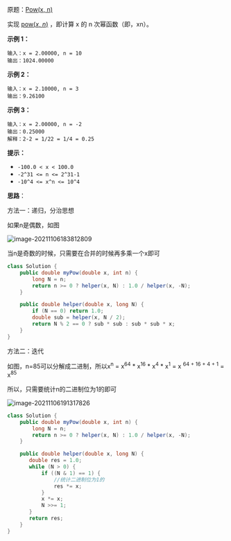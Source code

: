 原题：[Pow(x, n)](https://leetcode-cn.com/problems/powx-n/)

实现 [pow(*x*, *n*)](https://www.cplusplus.com/reference/valarray/pow/) ，即计算 x 的 n 次幂函数（即，xn）。

**示例 1：**

```
输入：x = 2.00000, n = 10
输出：1024.00000
```

**示例 2：**

```
输入：x = 2.10000, n = 3
输出：9.26100
```

**示例 3：**

```
输入：x = 2.00000, n = -2
输出：0.25000
解释：2-2 = 1/22 = 1/4 = 0.25
```

**提示：**

- `-100.0 < x < 100.0`
- `-2^31 <= n <= 2^31-1`
- `-10^4 <= x^n <= 10^4`



**思路**：

方法一：递归，分治思想

如果n是偶数，如图

![image-20211106183812809](https://gitee.com/JKcoding/imgs/raw/master/img/202111061838354.png)

当n是奇数的时候，只需要在合并的时候再多乘一个x即可

```java
class Solution {
    public double myPow(double x, int n) {
        long N = n;
        return n >= 0 ? helper(x, N) : 1.0 / helper(x, -N);
    }

    public double helper(double x, long N) {
        if (N == 0) return 1.0;
        double sub = helper(x, N / 2);
        return N % 2 == 0 ? sub * sub : sub * sub * x;
    }
}
```

方法二：迭代

如图，n=85可以分解成二进制，所以x<sup>n</sup> = x<sup>64</sup> *  x<sup>16</sup>  *  x<sup>4</sup>  *  x<sup>1</sup> = x <sup>64 + 16 + 4 + 1</sup> = x<sup>85</sup>

所以，只需要统计n的二进制位为1的即可

![image-20211106191317826](https://gitee.com/JKcoding/imgs/raw/master/img/202111061913115.png)

```java
class Solution {
    public double myPow(double x, int n) {
        long N = n;
        return n >= 0 ? helper(x, N) : 1.0 / helper(x, -N);
    }

    public double helper(double x, long N) {
       double res = 1.0;
       while (N > 0) {
           if ((N & 1) == 1) {
               //统计二进制位为1的
               res *= x;
           }
           x *= x;
           N >>= 1;
       }
       return res;
    }
}
```

